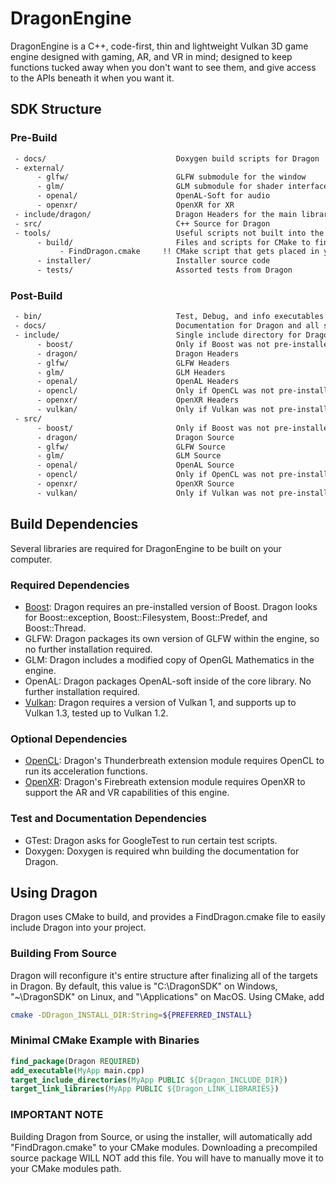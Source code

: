 # DragonEngine
DragonEngine is a C++, code-first, thin and lightweight Vulkan 3D game engine designed with gaming, AR, and VR in mind; designed to keep functions tucked away when you don't want to see them, and give access to the APIs beneath it when you want it. 

## SDK Structure
### Pre-Build
```txt
 - docs/                             Doxygen build scripts for Dragon
 - external/
      - glfw/                        GLFW submodule for the window
      - glm/                         GLM submodule for shader interface
      - openal/                      OpenAL-Soft for audio
      - openxr/                      OpenXR for XR
 - include/dragon/                   Dragon Headers for the main library.
 - src/                              C++ Source for Dragon
 - tools/                            Useful scripts not built into the library binary
      - build/                       Files and scripts for CMake to find Dragon
           - FindDragon.cmake     !! CMake script that gets placed in your CMake modules directory !!
      - installer/                   Installer source code
      - tests/                       Assorted tests from Dragon
```

### Post-Build
```txt
 - bin/                              Test, Debug, and info executables
 - docs/                             Documentation for Dragon and all submodules
 - include/                          Single include directory for Dragon
      - boost/                       Only if Boost was not pre-installed
      - dragon/                      Dragon Headers
      - glfw/                        GLFW Headers
      - glm/                         GLM Headers
      - openal/                      OpenAL Headers
      - opencl/                      Only if OpenCL was not pre-installed
      - openxr/                      OpenXR Headers
      - vulkan/                      Only if Vulkan was not pre-installed
 - src/
      - boost/                       Only if Boost was not pre-installed
      - dragon/                      Dragon Source
      - glfw/                        GLFW Source
      - glm/                         GLM Source
      - openal/                      OpenAL Source
      - opencl/                      Only if OpenCL was not pre-installed
      - openxr/                      OpenXR Source
      - vulkan/                      Only if Vulkan was not pre-installed
```

## Build Dependencies
Several libraries are required for DragonEngine to be built on your computer. 

### Required Dependencies
 - [Boost](https://boost.org): Dragon requires an pre-installed version of Boost. Dragon looks for Boost::exception, Boost::Filesystem, Boost::Predef, and Boost::Thread.
 - GLFW: Dragon packages its own version of GLFW within the engine, so no further installation required. 
 - GLM: Dragon includes a modified copy of OpenGL Mathematics in the engine.
 - OpenAL: Dragon packages OpenAL-soft inside of the core library. No further installation required. 
 - [Vulkan](https://khronos.org/vulkan): Dragon requires a version of Vulkan 1, and supports up to Vulkan 1.3, tested up to Vulkan 1.2. 

### Optional Dependencies
 - [OpenCL](https://khronos.org/opencl): Dragon's Thunderbreath extension module requires OpenCL to run its acceleration functions.
 - [OpenXR](https://khronos.org/openxr): Dragon's Firebreath extension module requires OpenXR to support the AR and VR capabilities of this engine.

### Test and Documentation Dependencies
 - GTest: Dragon asks for GoogleTest to run certain test scripts.
 - Doxygen: Doxygen is required whn building the documentation for Dragon.  

## Using Dragon
Dragon uses CMake to build, and provides a FindDragon.cmake file to easily include Dragon into your project. 

### Building From Source
Dragon will reconfigure it's entire structure after finalizing all of the targets in Dragon. By default, this value is "C:\DragonSDK\" on Windows, "~\DragonSDK\" on Linux, and "\Applications\" on MacOS. Using CMake, add 
```sh
cmake -DDragon_INSTALL_DIR:String=${PREFERRED_INSTALL}
```

### Minimal CMake Example with Binaries
```CMake
find_package(Dragon REQUIRED)
add_executable(MyApp main.cpp)
target_include_directories(MyApp PUBLIC ${Dragon_INCLUDE_DIR})
target_link_libraries(MyApp PUBLIC ${Dragon_LINK_LIBRARIES})
```

### IMPORTANT NOTE
Building Dragon from Source, or using the installer, will automatically add "FindDragon.cmake" to your CMake modules. Downloading a precompiled source package WILL NOT add this file. You will have to manually move it to your CMake modules path.
